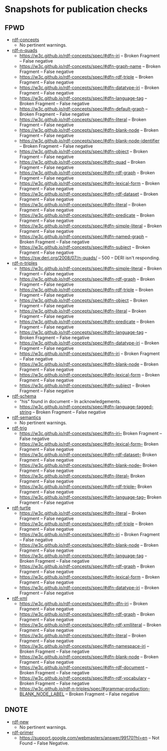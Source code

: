 # Snapshots for publication checks

## FPWD

* [rdf-concepts](rdf-concepts/FPWD/Overview.html)
  * No pertinent warnings.
* [rdf-n-quads](rdf-n-quads/FPWD/Overview.html)
  * https://w3c.github.io/rdf-concepts/spec/#dfn-iri  – Broken Fragment – False negative
  * https://w3c.github.io/rdf-concepts/spec/#dfn-graph-name – Broken Fragment – False negative
  * https://w3c.github.io/rdf-concepts/spec/#dfn-rdf-triple – Broken Fragment – False negative
  * https://w3c.github.io/rdf-concepts/spec/#dfn-datatype-iri – Broken Fragment – False negative
  * https://w3c.github.io/rdf-concepts/spec/#dfn-language-tag – Broken Fragment – False negative
  * https://w3c.github.io/rdf-concepts/spec/#dfn-default-graph – Broken Fragment – False negative
  * https://w3c.github.io/rdf-concepts/spec/#dfn-literal – Broken Fragment – False negative
  * https://w3c.github.io/rdf-concepts/spec/#dfn-blank-node – Broken Fragment – False negative
  * https://w3c.github.io/rdf-concepts/spec/#dfn-blank-node-identifier – Broken Fragment – False negative
  * https://w3c.github.io/rdf-concepts/spec/#dfn-object – Broken Fragment – False negative
  * https://w3c.github.io/rdf-concepts/spec/#dfn-quad – Broken Fragment – False negative
  * https://w3c.github.io/rdf-concepts/spec/#dfn-rdf-graph – Broken Fragment – False negative
  * https://w3c.github.io/rdf-concepts/spec/#dfn-lexical-form – Broken Fragment – False negative
  * https://w3c.github.io/rdf-concepts/spec/#dfn-rdf-dataset – Broken Fragment – False negative
  * https://w3c.github.io/rdf-concepts/spec/#dfn-literal – Broken Fragment – False negative
  * https://w3c.github.io/rdf-concepts/spec/#dfn-predicate – Broken Fragment – False negative
  * https://w3c.github.io/rdf-concepts/spec/#dfn-simple-literal – Broken Fragment – False negative
  * https://w3c.github.io/rdf-concepts/spec/#dfn-named-graph – Broken Fragment – False negative
  * https://w3c.github.io/rdf-concepts/spec/#dfn-subject – Broken Fragment – False negative
  * https://sw.deri.org/2008/07/n-quads/ – 500 – DERI isn't responding.
* [rdf-n-triples](rdf-n-triples/FPWD/Overview.html)
  * https://w3c.github.io/rdf-concepts/spec/#dfn-simple-literal – Broken Fragment – False negative
  * https://w3c.github.io/rdf-concepts/spec/#dfn-rdf-graph – Broken Fragment – False negative
  * https://w3c.github.io/rdf-concepts/spec/#dfn-rdf-triple – Broken Fragment – False negative
  * https://w3c.github.io/rdf-concepts/spec/#dfn-object – Broken Fragment – False negative
  * https://w3c.github.io/rdf-concepts/spec/#dfn-literal – Broken Fragment – False negative
  * https://w3c.github.io/rdf-concepts/spec/#dfn-predicate – Broken Fragment – False negative
  * https://w3c.github.io/rdf-concepts/spec/#dfn-language-tag – Broken Fragment – False negative
  * https://w3c.github.io/rdf-concepts/spec/#dfn-datatype-iri – Broken Fragment – False negative
  * https://w3c.github.io/rdf-concepts/spec/#dfn-iri – Broken Fragment – False negative
  * https://w3c.github.io/rdf-concepts/spec/#dfn-blank-node – Broken Fragment – False negative
  * https://w3c.github.io/rdf-concepts/spec/#dfn-lexical-form – Broken Fragment – False negative
  * https://w3c.github.io/rdf-concepts/spec/#dfn-subject – Broken Fragment – False negative
* [rdf-schema](rdf-schema/FPWD/Overview.html)
  * "his" found in document – In acknowledgements.
  * https://w3c.github.io/rdf-concepts/spec/#dfn-language-tagged-string – Broken Fragment – False negative
* [rdf-semantics](rdf-semantics/FPWD/Overview.html)
  * No pertinent warnings.
* [rdf-trig](rdf-trig/FPWD/Overview.html)
  * https://w3c.github.io/rdf-concepts/spec/#dfn-iri– Broken Fragment – False negative
  * https://w3c.github.io/rdf-concepts/spec/#dfn-lexical-form– Broken Fragment – False negative
  * https://w3c.github.io/rdf-concepts/spec/#dfn-rdf-dataset– Broken Fragment – False negative
  * https://w3c.github.io/rdf-concepts/spec/#dfn-blank-node– Broken Fragment – False negative
  * https://w3c.github.io/rdf-concepts/spec/#dfn-literal– Broken Fragment – False negative
  * https://w3c.github.io/rdf-concepts/spec/#dfn-rdf-triple– Broken Fragment – False negative
  * https://w3c.github.io/rdf-concepts/spec/#dfn-language-tag– Broken Fragment – False negative
* [rdf-turtle](rdf-turtle/FPWD/Overview.html)
  * https://w3c.github.io/rdf-concepts/spec/#dfn-literal – Broken Fragment – False negative
  * https://w3c.github.io/rdf-concepts/spec/#dfn-rdf-triple – Broken Fragment – False negative
  * https://w3c.github.io/rdf-concepts/spec/#dfn-iri – Broken Fragment – False negative
  * https://w3c.github.io/rdf-concepts/spec/#dfn-blank-node – Broken Fragment – False negative
  * https://w3c.github.io/rdf-concepts/spec/#dfn-language-tag – Broken Fragment – False negative
  * https://w3c.github.io/rdf-concepts/spec/#dfn-rdf-graph – Broken Fragment – False negative
  * https://w3c.github.io/rdf-concepts/spec/#dfn-lexical-form – Broken Fragment – False negative
  * https://w3c.github.io/rdf-concepts/spec/#dfn-datatype-iri – Broken Fragment – False negative
* [rdf-xml](rdf-xml/FPWD/Overview.html)
  * https://w3c.github.io/rdf-concepts/spec/#dfn-dfn-iri – Broken Fragment – False negative
  * https://w3c.github.io/rdf-concepts/spec/#dfn-rdf-graph – Broken Fragment – False negative
  * https://w3c.github.io/rdf-concepts/spec/#dfn-rdf-xmlliteral – Broken Fragment – False negative
  * https://w3c.github.io/rdf-concepts/spec/#dfn-literal – Broken Fragment – False negative
  * https://w3c.github.io/rdf-concepts/spec/#dfn-namespace-iri – Broken Fragment – False negative
  * https://w3c.github.io/rdf-concepts/spec/#dfn-blank-node – Broken Fragment – False negative
  * https://w3c.github.io/rdf-concepts/spec/#dfn-rdf-document – Broken Fragment – False negative
  * https://w3c.github.io/rdf-concepts/spec/#dfn-rdf-vocabulary – Broken Fragment – False negative
  * https://w3c.github.io/rdf-n-triples/spec/#grammar-production-BLANK_NODE_LABEL – Broken Fragment – False negative

## DNOTE

* [rdf-new](rdf-new/DNOTE/Overview.html)
  * No pertinent warnings.
* [rdf-primer](rdf-primer/DNOTE/Overview.html)
  * https://support.google.com/webmasters/answer/99170?hl=en – Not Found – False Negative.
